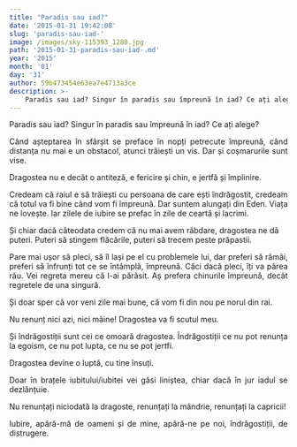 ```yaml
---
title: "Paradis sau iad?"
date: '2015-01-31 19:42:08'
slug: 'paradis-sau-iad-'
image: /images/sky-115393_1280.jpg
path: '2015-01-31-paradis-sau-iad-.md'
year: '2015'
month: '01'
day: '31'
author: 59b473454e63ea7e4713a3ce
description: >-
    Paradis sau iad? Singur în paradis sau împreună în iad? Ce ați alege?Când așteptarea în sfârșit se preface în nopți petrecute împreună, când distanța nu mai e un obstacol, atunci trăiești un vis. Dar
---
```

<div class="kg-card-markdown"><p style="text-align: justify;">Paradis sau iad? Singur în paradis sau împreună în iad? Ce ați alege?</p>
<p style="text-align: justify;">Când așteptarea în sfârșit se preface în nopți petrecute împreună, când distanța nu mai e un obstacol, atunci trăiești un vis. Dar și coșmarurile sunt vise.</p>
<p style="text-align: justify;">Dragostea nu e decât o antiteză, e fericire și chin, e jertfă și împlinire.</p>
<p style="text-align: justify;">Credeam că raiul e să trăiești cu persoana de care ești îndrăgostit, credeam că totul va fi bine când vom fi împreună. Dar suntem alungați din Eden. Viața ne lovește. Iar zilele de iubire se prefac în zile de ceartă și lacrimi.</p>
<p>Și chiar dacă câteodata credem că nu mai avem răbdare, dragostea ne dă puteri. Puteri să stingem flăcările, puteri să trecem peste prăpastii.</p>
<p style="text-align: justify;">Pare mai ușor să pleci, să îl lași pe el cu problemele lui, dar preferi să rămâi, preferi să înfrunți tot ce se întâmplă, împreună. Căci dacă pleci, îți va părea rău. Vei regreta mereu că l-ai părăsit. Aș prefera chinurile împreună, decât regretele de una singură.</p>
<p style="text-align: justify;">Și doar sper că vor veni zile mai bune, că vom fi din nou pe norul din rai.</p>
<p style="text-align: justify;">Nu renunț nici azi, nici mâine! Dragostea  va fi scutul meu.</p>
<p style="text-align: justify;">Și îndrăgostiții sunt cei ce omoară dragostea. Îndrăgostiții ce nu pot renunța la egoism, ce nu pot lupta, ce nu se pot jertfi.</p>
<p style="text-align: justify;">Dragostea devine o luptă, cu tine însuți.</p>
<p style="text-align: justify;">Doar în brațele iubitului/iubitei vei găsi liniștea, chiar dacă în jur iadul se dezlănțuie.</p>
<p style="text-align: justify;">Nu renunțați niciodată la dragoste, renunțați la mândrie, renunțați la capricii!</p>
<p style="text-align: justify;">Iubire, apără-mă de oameni și de mine, apără-ne pe noi, îndrăgostiții, de distrugere.</p>
</div>
    